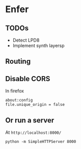 # Enfer

## TODOs

- Detect LPD8
- Implement synth layersp

## Routing

## Disable CORS

In firefox

```
about:config
file.unique_origin = false
```

## Or run a server

At `http://localhost:8000/`

```
python -m SimpleHTTPServer 8000
```
